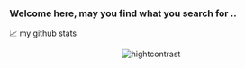 ### Welcome here, may you find what you search for .. 

📈 my github stats

<p align="center"> <img src="https://github-readme-stats.vercel.app/api?username=Lum0o&show_icons=true&theme=gotham" alt="hightcontrast" />

<!--
**Lum0o/Lum0o** is a ✨ _special_ ✨ repository because its `README.md` (this file) appears on your GitHub profile.

Here are some ideas to get you started:

- 🔭 I’m currently working on ...
- 🌱 I’m currently learning ...
- 👯 I’m looking to collaborate on ...
- 🤔 I’m looking for help with ...
- 💬 Ask me about ...
- 📫 How to reach me: ...
- 😄 Pronouns: ...
- ⚡ Fun fact: ...
-->
